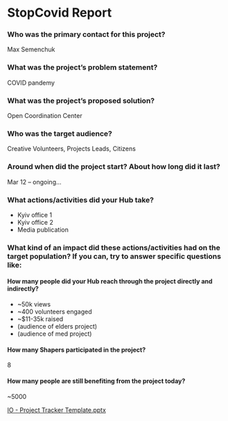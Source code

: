 # StopCovid Report

### Who was the primary contact for this project?

Max Semenchuk

### What was the project’s problem statement?

COVID pandemy

### What was the project’s proposed solution?

Open Coordination Center

### Who was the target audience?

Creative Volunteers, Projects Leads, Citizens

### Around when did the project start? About how long did it last?

Mar 12 – ongoing...

### What actions/activities did your Hub take?

* Kyiv office 1
* Kyiv office 2
* Media publication

### What kind of an impact did these actions/activities had on the target population? If you can, try to answer specific questions like:

#### How many people did your Hub reach through the project directly and indirectly?

* ~50k views
* ~400 volunteers engaged
* ~$11-35k raised
* \(audience of elders project\)
* \(audience of med project\)

#### How many Shapers participated in the project?

8

#### How many people are still benefiting from the project today?

~5000

[IO - Project Tracker Template.pptx](https://s3-us-west-2.amazonaws.com/secure.notion-static.com/17cccb74-e671-4d0e-934c-2d26da3766d4/IO_-_Project_Tracker_Template.pptx)

